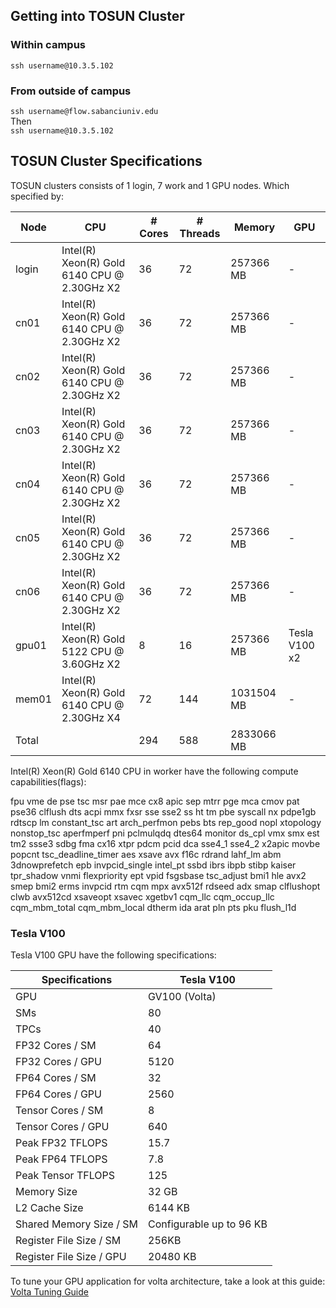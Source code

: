 ## Getting into TOSUN Cluster

### Within campus
`ssh username@10.3.5.102`

### From outside of campus
`ssh username@flow.sabanciuniv.edu`  
Then  
`ssh username@10.3.5.102`

## TOSUN Cluster Specifications
TOSUN clusters consists of 1 login, 7 work and 1 GPU nodes. Which specified by:  

| Node  | CPU                                         | # Cores | # Threads | Memory     | GPU        |
|-------|---------------------------------------------|---------|-----------|------------|------------|
| login | Intel(R) Xeon(R) Gold 6140 CPU @ 2.30GHz X2 | 36      | 72        | 257366 MB  | -          |
| cn01  | Intel(R) Xeon(R) Gold 6140 CPU @ 2.30GHz X2 | 36      | 72        | 257366 MB  | -          |
| cn02  | Intel(R) Xeon(R) Gold 6140 CPU @ 2.30GHz X2 | 36      | 72        | 257366 MB  | -          |
| cn03  | Intel(R) Xeon(R) Gold 6140 CPU @ 2.30GHz X2 | 36      | 72        | 257366 MB  | -          |
| cn04  | Intel(R) Xeon(R) Gold 6140 CPU @ 2.30GHz X2 | 36      | 72        | 257366 MB  | -          |
| cn05  | Intel(R) Xeon(R) Gold 6140 CPU @ 2.30GHz X2 | 36      | 72        | 257366 MB  | -          |
| cn06  | Intel(R) Xeon(R) Gold 6140 CPU @ 2.30GHz X2 | 36      | 72        | 257366 MB  | -          |
| gpu01 | Intel(R) Xeon(R) Gold 5122 CPU @ 3.60GHz X2                                          | 8       | 16        | 257366 MB     | Tesla V100 x2|
| mem01 | Intel(R) Xeon(R) Gold 6140 CPU @ 2.30GHz X4 | 72      | 144       | 1031504 MB | -          |
| Total |                                             | 294     | 588       | 2833066 MB |            |

  
Intel(R) Xeon(R) Gold 6140 CPU in worker have the following compute capabilities(flags):

fpu vme de pse tsc msr pae mce cx8 apic sep mtrr pge mca cmov pat pse36 clflush dts acpi mmx fxsr sse sse2 ss ht tm pbe syscall nx pdpe1gb rdtscp lm constant_tsc art arch_perfmon pebs bts rep_good nopl xtopology nonstop_tsc aperfmperf pni pclmulqdq dtes64 monitor ds_cpl vmx smx est tm2 ssse3 sdbg fma cx16 xtpr pdcm pcid dca sse4_1 sse4_2 x2apic movbe popcnt tsc_deadline_timer aes xsave avx f16c rdrand lahf_lm abm 3dnowprefetch epb invpcid_single intel_pt ssbd ibrs ibpb stibp kaiser tpr_shadow vnmi flexpriority ept vpid fsgsbase tsc_adjust bmi1 hle avx2 smep bmi2 erms invpcid rtm cqm mpx avx512f rdseed adx smap clflushopt clwb avx512cd xsaveopt xsavec xgetbv1 cqm_llc cqm_occup_llc cqm_mbm_total cqm_mbm_local dtherm ida arat pln pts pku flush_l1d  

### Tesla V100

Tesla V100 GPU have the following specifications:

| Specifications | Tesla V100 |
| -------------- | ---------- |
| GPU | GV100 (Volta) |
| SMs| 80 |
| TPCs |  40 |
| FP32 Cores / SM | 64 |
| FP32 Cores / GPU | 5120 |
| FP64 Cores / SM | 32 |
| FP64 Cores / GPU | 2560 |
| Tensor Cores / SM | 8 |
| Tensor Cores / GPU | 640 |
| Peak FP32 TFLOPS | 15.7 |
| Peak FP64 TFLOPS | 7.8 |
| Peak Tensor TFLOPS | 125 |
| Memory Size | 32 GB |
| L2 Cache Size | 6144 KB |
| Shared Memory Size / SM | Configurable up to 96 KB |
| Register File Size / SM | 256KB |
| Register File Size / GPU | 20480 KB | 


To tune your GPU application for volta architecture, take a look at this guide: [Volta Tuning Guide](https://docs.nvidia.com/cuda/volta-tuning-guide/index.html)

